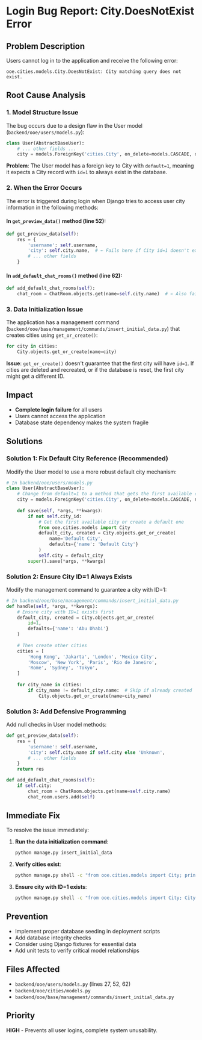 # Login Bug Report: City.DoesNotExist Error

## Problem Description
Users cannot log in to the application and receive the following error:
```
ooe.cities.models.City.DoesNotExist: City matching query does not exist.
```

## Root Cause Analysis

### 1. Model Structure Issue
The bug occurs due to a design flaw in the User model (`backend/ooe/users/models.py`):

```python
class User(AbstractBaseUser):
    # ... other fields ...
    city = models.ForeignKey('cities.City', on_delete=models.CASCADE, default=1)
```

**Problem**: The User model has a foreign key to City with `default=1`, meaning it expects a City record with `id=1` to always exist in the database.

### 2. When the Error Occurs
The error is triggered during login when Django tries to access user city information in the following methods:

#### In `get_preview_data()` method (line 52):
```python
def get_preview_data(self):
    res = {
        'username': self.username,
        'city': self.city.name,  # ← Fails here if City id=1 doesn't exist
        # ... other fields
    }
```

#### In `add_default_chat_rooms()` method (line 62):
```python
def add_default_chat_rooms(self):
    chat_room = ChatRoom.objects.get(name=self.city.name)  # ← Also fails here
```

### 3. Data Initialization Issue
The application has a management command (`backend/ooe/base/management/commands/insert_initial_data.py`) that creates cities using `get_or_create()`:

```python
for city in cities:
    City.objects.get_or_create(name=city)
```

**Issue**: `get_or_create()` doesn't guarantee that the first city will have `id=1`. If cities are deleted and recreated, or if the database is reset, the first city might get a different ID.

## Impact
- **Complete login failure** for all users
- Users cannot access the application
- Database state dependency makes the system fragile

## Solutions

### Solution 1: Fix Default City Reference (Recommended)
Modify the User model to use a more robust default city mechanism:

```python
# In backend/ooe/users/models.py
class User(AbstractBaseUser):
    # Change from default=1 to a method that gets the first available city
    city = models.ForeignKey('cities.City', on_delete=models.CASCADE, null=True)
    
    def save(self, *args, **kwargs):
        if not self.city_id:
            # Get the first available city or create a default one
            from ooe.cities.models import City
            default_city, created = City.objects.get_or_create(
                name='Default City',
                defaults={'name': 'Default City'}
            )
            self.city = default_city
        super().save(*args, **kwargs)
```

### Solution 2: Ensure City ID=1 Always Exists
Modify the management command to guarantee a city with ID=1:

```python
# In backend/ooe/base/management/commands/insert_initial_data.py
def handle(self, *args, **kwargs):
    # Ensure city with ID=1 exists first
    default_city, created = City.objects.get_or_create(
        id=1,
        defaults={'name': 'Abu Dhabi'}
    )
    
    # Then create other cities
    cities = [
        'Hong Kong', 'Jakarta', 'London', 'Mexico City',
        'Moscow', 'New York', 'Paris', 'Rio de Janeiro',
        'Rome', 'Sydney', 'Tokyo',
    ]
    
    for city_name in cities:
        if city_name != default_city.name:  # Skip if already created
            City.objects.get_or_create(name=city_name)
```

### Solution 3: Add Defensive Programming
Add null checks in User model methods:

```python
def get_preview_data(self):
    res = {
        'username': self.username,
        'city': self.city.name if self.city else 'Unknown',
        # ... other fields
    }
    return res

def add_default_chat_rooms(self):
    if self.city:
        chat_room = ChatRoom.objects.get(name=self.city.name)
        chat_room.users.add(self)
```

## Immediate Fix
To resolve the issue immediately:

1. **Run the data initialization command**:
   ```bash
   python manage.py insert_initial_data
   ```

2. **Verify cities exist**:
   ```bash
   python manage.py shell -c "from ooe.cities.models import City; print([(c.id, c.name) for c in City.objects.all()])"
   ```

3. **Ensure city with ID=1 exists**:
   ```bash
   python manage.py shell -c "from ooe.cities.models import City; City.objects.get_or_create(id=1, defaults={'name': 'Abu Dhabi'})"
   ```

## Prevention
- Implement proper database seeding in deployment scripts
- Add database integrity checks
- Consider using Django fixtures for essential data
- Add unit tests to verify critical model relationships

## Files Affected
- `backend/ooe/users/models.py` (lines 27, 52, 62)
- `backend/ooe/cities/models.py`
- `backend/ooe/base/management/commands/insert_initial_data.py`

## Priority
**HIGH** - Prevents all user logins, complete system unusability.